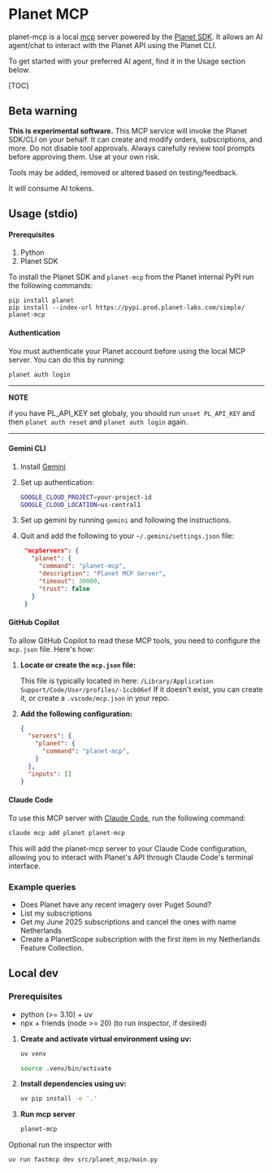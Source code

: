 # Planet MCP

planet-mcp is a local [mcp](https://modelcontextprotocol.io/introduction) server powered by the [Planet SDK](https://github.com/planetlabs/planet-client-python). It allows an AI agent/chat to interact with the Planet API using
the Planet CLI.

To get started with your preferred AI agent, find it in the Usage section below.

[TOC]

## Beta warning

**This is experimental software.** This MCP service will invoke the Planet SDK/CLI on your behalf. It can create and modify orders, subscriptions, and more. Do not disable tool approvals. Always carefully review tool prompts before approving them. Use at your own risk.

Tools may be added, removed or altered based on testing/feedback.

It will consume AI tokens.


## Usage (stdio)

#### Prerequisites

1. Python
2. Planet SDK

To install the Planet SDK and `planet-mcp` from the Planet internal PyPI run the following commands:

```
pip install planet
pip install --index-url https://pypi.prod.planet-labs.com/simple/ planet-mcp
```

#### Authentication

You must authenticate your Planet account before using the local MCP server. You can do this by running:

```bash
planet auth login
```

---
**NOTE**

if you have PL_API_KEY set globaly, you should run `unset PL_API_KEY` and then `planet auth reset` and `planet auth login` again.

---

#### Gemini CLI

1. Install [Gemini](https://github.com/google-gemini/gemini-cli)
2. Set up authentication:

   ```bash
   GOOGLE_CLOUD_PROJECT=your-project-id
   GOOGLE_CLOUD_LOCATION=us-central1
   ```
3. Set up gemini by running `gemini` and following the instructions.
4. Quit and add the following to your `~/.gemini/settings.json` file:

   ```json
    "mcpServers": {
      "planet": {
        "command": "planet-mcp",
        "description": "Planet MCP Server",
        "timeout": 30000,
        "trust": false
      }
    }
   ```

#### GitHub Copilot

To allow GitHub Copilot to read these MCP tools, you need to configure the `mcp.json` file. Here's how:

1.  **Locate or create the `mcp.json` file:**

    This file is typically located in here: `/Library/Application Support/Code/User/profiles/-1ccb06ef` If it doesn't exist, you can create it, or create a `.vscode/mcp.json` in your repo.

2.  **Add the following configuration:**

    ```json
    {
      "servers": {
        "planet": {
          "command": "planet-mcp",
        }
      },
      "inputs": []
    }
    ```

#### Claude Code

To use this MCP server with [Claude Code](https://claude.ai/code), run the following command:

```bash
claude mcp add planet planet-mcp
```

This will add the planet-mcp server to your Claude Code configuration, allowing you to interact with Planet's API through Claude Code's terminal interface.



### Example queries

- Does Planet have any recent imagery over Puget Sound?
- List my subscriptions
- Get my June 2025 subscriptions and cancel the ones with name Netherlands
- Create a PlanetScope subscription with the first item in my Netherlands Feature Collection.


## Local dev

### Prerequisites

* python (>= 3.10) + uv
* npx + friends (node >= 20) (to run inspector, if desired)


1.  **Create and activate virtual environment using uv:**

    ```bash
    uv venv
    ```
    ```bash
    source .venv/bin/activate
    ```

2.  **Install dependencies using uv:**

    ```bash
    uv pip install -e '.'
    ```

3. **Run mcp server**

    ```bash
    planet-mcp
    ```

Optional run the inspector with
```bash
uv run fastmcp dev src/planet_mcp/main.py
```